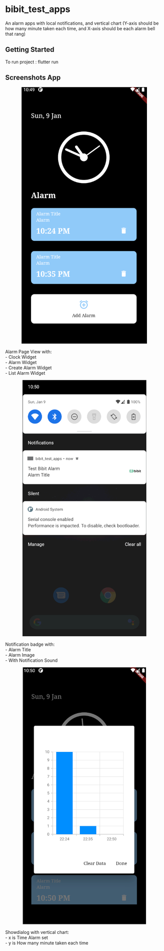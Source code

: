 # bibit_test_apps

An alarm apps with local notifications, and vertical chart (Y-axis should be how many minute taken each time, and X-axis should be each alarm bell that rang)

## Getting Started
To run project : 
flutter run

## Screenshots App
<p align="center">
  <img src="image_one.PNG" alt="flutter alarm clock app" title="Screenshot One">
</p>
Alarm Page View with:<br>
    - Clock Widget<br>
    - Alarm Widget<br>
    - Create Alarm Widget<br>
    - List Alarm Widget<br>


<p align="center">
  <img src="image_two.PNG" alt="flutter alarm clock app" title="Screenshot Two">
</p>
Notification badge with:<br>
    - Alarm Title<br>
    - Alarm Image<br>
    - With Notification Sound<br>


<p align="center">
  <img src="image_trhee.PNG" alt="flutter alarm clock app" title="Screenshot Three">
</p>
Showdialog with vertical chart:<br>
    - x is Time Alarm set<br>
    - y is How many minute taken each time<br>



